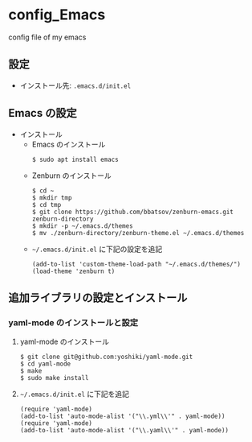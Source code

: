 # config_Emacs
config file of my emacs

## 設定
- インストール先: `.emacs.d/init.el`

## Emacs の設定
- インストール
  - Emacs のインストール
    ```
    $ sudo apt install emacs
    ```
  - Zenburn のインストール
    ```
    $ cd ~
    $ mkdir tmp
    $ cd tmp
    $ git clone https://github.com/bbatsov/zenburn-emacs.git zenburn-directory
    $ mkdir -p ~/.emacs.d/themes
    $ mv ./zenburn-directory/zenburn-theme.el ~/.emacs.d/themes
    ```
  - `~/.emacs.d/init.el` に下記の設定を追記
    ```
    (add-to-list 'custom-theme-load-path "~/.emacs.d/themes/")
    (load-theme 'zenburn t)
    ```

## 追加ライブラリの設定とインストール
### yaml-mode のインストールと設定
1. yaml-mode のインストール
   ```
   $ git clone git@github.com:yoshiki/yaml-mode.git
   $ cd yaml-mode
   $ make
   $ sudo make install
   ```
2. `~/.emacs.d/init.el` に下記を追記
   ```
   (require 'yaml-mode)
   (add-to-list 'auto-mode-alist '("\\.yml\\'" . yaml-mode))
   (require 'yaml-mode)
   (add-to-list 'auto-mode-alist '("\\.yaml\\'" . yaml-mode))
   ```

